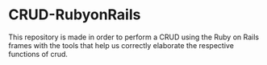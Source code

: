 # CRUD-RubyonRails
 This repository is made in order to perform a CRUD using the Ruby on Rails frames with the tools that help us correctly elaborate the respective functions of crud.
